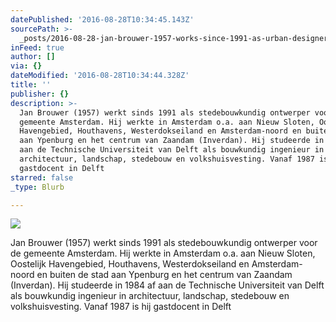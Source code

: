 ```yaml
---
datePublished: '2016-08-28T10:34:45.143Z'
sourcePath: >-
  _posts/2016-08-28-jan-brouwer-1957-works-since-1991-as-urban-designer-for-th.md
inFeed: true
author: []
via: {}
dateModified: '2016-08-28T10:34:44.328Z'
title: ''
publisher: {}
description: >-
  Jan Brouwer (1957) werkt sinds 1991 als stedebouwkundig ontwerper voor de
  gemeente Amsterdam. Hij werkte in Amsterdam o.a. aan Nieuw Sloten, Oostelijk
  Havengebied, Houthavens, Westerdokseiland en Amsterdam-noord en buiten de stad
  aan Ypenburg en het centrum van Zaandam (Inverdan). Hij studeerde in 1984 af
  aan de Technische Universiteit van Delft als bouwkundig ingenieur in
  architectuur, landschap, stedebouw en volkshuisvesting. Vanaf 1987 is hij
  gastdocent in Delft 
starred: false
_type: Blurb

---
```

![](https://the-grid-user-content.s3-us-west-2.amazonaws.com/0c88963f-9cf9-45b1-9444-cbc9213db394.jpg)

Jan Brouwer (1957) werkt sinds 1991 als stedebouwkundig ontwerper voor de gemeente Amsterdam. Hij werkte in Amsterdam o.a. aan Nieuw Sloten, Oostelijk Havengebied, Houthavens, Westerdokseiland en Amsterdam-noord en buiten de stad aan Ypenburg en het centrum van Zaandam (Inverdan). Hij studeerde in 1984 af aan de Technische Universiteit van Delft als bouwkundig ingenieur in architectuur, landschap, stedebouw en volkshuisvesting. Vanaf 1987 is hij gastdocent in Delft
